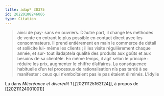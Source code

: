 ```yaml
---
title: adap* 30375
id: 20220108246066
type: Citation
---
```


> ainsi de pay- sans en ouvriers. D’autre part, il change les méthodes de vente en entrant le plus possible en contact direct avec les consommateurs. Il prend entièrement en main le commerce de détail et sollicite lui- même les clients ; il les visite régulièrement chaque année, et sur- tout iladaptela qualité des produits aux goûts et aux besoins de sa clientèle. En même temps, il agit selon le principe : réduire les prix, augmenter le chiffre d’affaires. La conséquence habituelle d’un tel processus de rationalisation n’a pas tardé à se manifester : ceux qui n’emboîtaient pas le pas étaient éliminés. L’idylle

Lu dans *Mécréance et discrédit 1* [[20211125162124]], à propos de [[20211124001001]]
